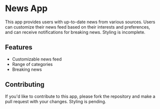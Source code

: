 # News App

This app provides users with up-to-date news from various sources. Users can customize their news feed based on their interests and preferences, and can receive notifications for breaking news. Styling is incomplete.

## Features

- Customizable news feed
- Range of categories
- Breaking news

## Contributing

If you'd like to contribute to this app, please fork the repository and make a pull request with your changes.
Styling is pending.
